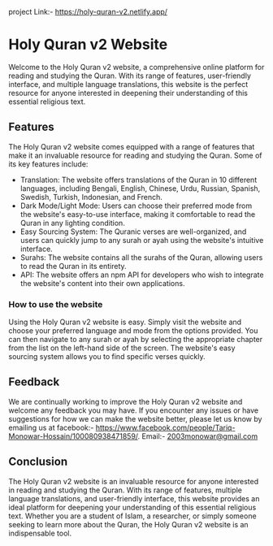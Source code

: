  project Link:- https://holy-quran-v2.netlify.app/

# Holy Quran v2 Website
Welcome to the Holy Quran v2 website, a comprehensive online platform for reading and studying the Quran. With its range of features, user-friendly interface, and multiple language translations, this website is the perfect resource for anyone interested in deepening their understanding of this essential religious text.

## Features
The Holy Quran v2 website comes equipped with a range of features that make it an invaluable resource for reading and studying the Quran. Some of its key features include:

- Translation: The website offers translations of the Quran in 10 different languages, including Bengali, English, Chinese, Urdu, Russian, Spanish, Swedish, Turkish, Indonesian, and French.
- Dark Mode/Light Mode: Users can choose their preferred mode from the website's easy-to-use interface, making it comfortable to read the Quran in any lighting condition.
- Easy Sourcing System: The Quranic verses are well-organized, and users can quickly jump to any surah or ayah using the website's intuitive interface.
- Surahs: The website contains all the surahs of the Quran, allowing users to read the Quran in its entirety.
- API: The website offers an npm API for developers who wish to integrate the website's content into their own applications.
### How to use the website
Using the Holy Quran v2 website is easy. Simply visit the website and choose your preferred language and mode from the options provided. You can then navigate to any surah or ayah by selecting the appropriate chapter from the list on the left-hand side of the screen. The website's easy sourcing system allows you to find specific verses quickly.

## Feedback
We are continually working to improve the Holy Quran v2 website and welcome any feedback you may have. If you encounter any issues or have suggestions for how we can make the website better, please let us know by emailing us at
facebook:- https://www.facebook.com/people/Tariq-Monowar-Hossain/100080938471859/. 
Email:- 2003monowar@gmail.com

## Conclusion
The Holy Quran v2 website is an invaluable resource for anyone interested in reading and studying the Quran. With its range of features, multiple language translations, and user-friendly interface, this website provides an ideal platform for deepening your understanding of this essential religious text. Whether you are a student of Islam, a researcher, or simply someone seeking to learn more about the Quran, the Holy Quran v2 website is an indispensable tool.
